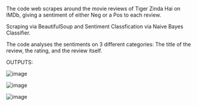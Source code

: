 The code web scrapes around the movie reviews of Tiger Zinda Hai on IMDb, giving a sentiment of either Neg or a Pos to each review. 

Scraping via BeautifulSoup and Sentiment Classfication via Naive Bayes Classifier. 

The code analyses the sentiments on 3 different categories: The title of the review, the rating, and the review itself.

OUTPUTS:

![image](https://user-images.githubusercontent.com/38216174/40046364-74f8f1aa-584a-11e8-824d-d89a84ed8697.png)

![image](https://user-images.githubusercontent.com/38216174/40046397-846a41d4-584a-11e8-996a-d522808252a7.png)

![image](https://user-images.githubusercontent.com/38216174/40046419-90b0a21c-584a-11e8-845d-d3647effd8e5.png)

